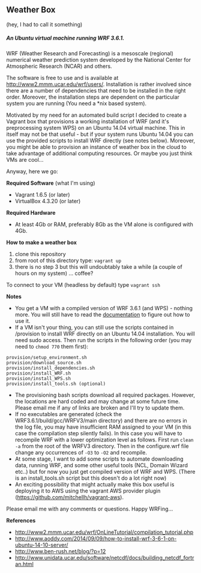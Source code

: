 ## Weather Box
(hey, I had to call it something)
##### An Ubuntu virtual machine running WRF 3.6.1.

WRF (Weather Research and Forecasting) is a mesoscale (regional) numerical weather prediction system developed by the National Center for Atmospheric Research (NCAR) and others.

The software is free to use and is available at http://www2.mmm.ucar.edu/wrf/users/. Installation is rather involved since there are a number of dependencies that need to be installed in the right order. Moreover, the installation steps are dependent on the particular system you are running (You need a *nix based system).

Motivated by my need for an automated build script I decided to create a Vagrant box that provisions a working installation of WRF (and it's preprocessing system WPS) on an Ubuntu 14.04 virtual machine. This in itself may not be that useful - but if your system runs Ubuntu 14.04 you can use the provided scripts to install WRF directly (see notes below). Moreover, you might be able to provision an instance of weather box in the cloud to take advantage of additional computing resources. Or maybe you just think VMs are cool...

Anyway, here we go:


**Required Software** (what I'm using)
- Vagrant 1.6.5 (or later)
- VirtualBox 4.3.20 (or later)

**Required Hardware**
- At least 4Gb or RAM, preferably 8Gb as the VM alone is configured with 4Gb.

**How to make a weather box**

1. clone this repository
2. from root of this directory type: `vagrant up`
3. there is no step 3 but this will undoubtably take a while (a couple of hours on my system) ... coffee?

To connect to your VM (headless by default) type `vagrant ssh`

**Notes**
- You get a VM with a compiled version of WRF 3.6.1 (and WPS) - nothing more. You will still have to read the [documentation]( http://www2.mmm.ucar.edu/wrf/OnLineTutorial/index.htm) to figure out how to use it.
- If a VM isn't your thing, you can still use the scripts contained in /provision to install WRF directly on an Ubuntu 14.04 installation. You will need sudo access. Then run the scripts in the following order (you may need to ```chmod 770``` them first):
```
provision/setup_environment.sh
provision/download_source.sh
provision/install_dependencies.sh
provision/install_WRF.sh
provision/install_WPS.sh
provision/install_tools.sh (optional)
```
- The provisioning bash scripts download all required packages. However, the locations are hard coded and may change at some future time. Please email me if any of links are broken and I'll try to update them.
- If no executables are generated (check the WRF3.6.1/build/gcc/WRFV3/main directory) and there are no errors in the log file, you may have insufficient RAM assigned to your VM (in this case the compilation step silently fails). In this case you will have to recompile WRF with a lower optimization level as follows. First run `clean -a` from the root of the WRFV3 directory. 
Then in the configure.wrf file change any occurrences of `-O3` to `-O2` and recompile.
- At some stage, I want to add some scripts to automate downloading data, running WRF, and some other useful tools (NCL, Domain Wizard etc..) but for now you just get compiled version of WRF and WPS. (There is an install_tools.sh script but this doesn't do a lot right now)
- An exciting possibility that might actually make this box useful is deploying it to AWS using the vagrant AWS provider plugin (https://github.com/mitchellh/vagrant-aws).

Please email me with any comments or questions. Happy WRFing...

**References** 

- http://www2.mmm.ucar.edu/wrf/OnLineTutorial/compilation_tutorial.php
- http://www.aoddy.com/2014/09/09/how-to-install-wrf-3-6-1-on-ubuntu-14-10-server/
-  http://www.ben-rush.net/blog/?p=12
- http://www.unidata.ucar.edu/software/netcdf/docs/building_netcdf_fortran.html

